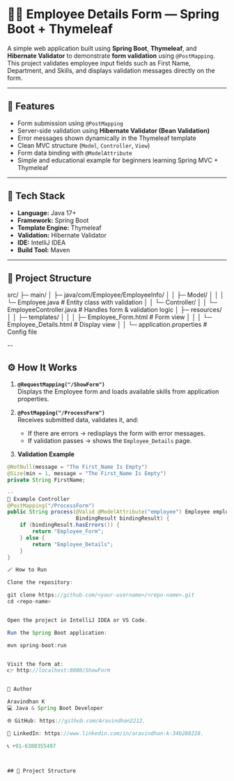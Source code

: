 
# 🧑‍💼 Employee Details Form — Spring Boot + Thymeleaf

A simple web application built using **Spring Boot**, **Thymeleaf**, and **Hibernate Validator** to demonstrate **form validation** using `@PostMapping`.  
This project validates employee input fields such as First Name, Department, and Skills, and displays validation messages directly on the form.

---

## 🚀 Features
- Form submission using `@PostMapping`
- Server-side validation using **Hibernate Validator (Bean Validation)**
- Error messages shown dynamically in the Thymeleaf template
- Clean MVC structure (`Model`, `Controller`, `View`)
- Form data binding with `@ModelAttribute`
- Simple and educational example for beginners learning Spring MVC + Thymeleaf

---

## 🧠 Tech Stack
- **Language:** Java 17+
- **Framework:** Spring Boot
- **Template Engine:** Thymeleaf
- **Validation:** Hibernate Validator
- **IDE:** IntelliJ IDEA
- **Build Tool:** Maven

---

## 📂 Project Structure
src/
├─ main/
│ ├─ java/com/Employee/EmployeeInfo/
│ │ ├─ Model/
│ │ │ └─ Employee.java # Entity class with validation
│ │ └─ Controller/
│ │ └─ EmployeeController.java # Handles form & validation logic
│ ├─ resources/
│ │ ├─ templates/
│ │ │ ├─ Employee_Form.html # Form view
│ │ │ └─ Employee_Details.html # Display view
│ │ └─ application.properties # Config file

--

## ⚙️ How It Works

1. **`@RequestMapping("/ShowForm")`**  
   Displays the Employee form and loads available skills from application properties.

2. **`@PostMapping("/ProcessForm")`**  
   Receives submitted data, validates it, and:
   - If there are errors → redisplays the form with error messages.
   - If validation passes → shows the `Employee_Details` page.

3. **Validation Example**
```java
@NotNull(message = "The First_Name Is Empty")
@Size(min = 1, message = "The First_Name Is Empty")
private String FirstName;

--
🧩 Example Controller
@PostMapping("/ProcessForm")
public String process(@Valid @ModelAttribute("employee") Employee employee,
                      BindingResult bindingResult) {
    if (bindingResult.hasErrors()) {
        return "Employee_Form";
    } else {
        return "Employee_Details";
    }
}

🪄 How to Run

Clone the repository:

git clone https://github.com/<your-username>/<repo-name>.git
cd <repo-name>


Open the project in IntelliJ IDEA or VS Code.

Run the Spring Boot application:

mvn spring-boot:run


Visit the form at:
👉 http://localhost:8080/ShowForm


👤 Author

Aravindhan K
💻 Java & Spring Boot Developer

🌐 GitHub: https://github.com/Aravindhan2212.

🔗 LinkedIn: https://www.linkedin.com/in/aravindhan-k-34b288228.

📞 +91-6380355497



## 📂 Project Structure
